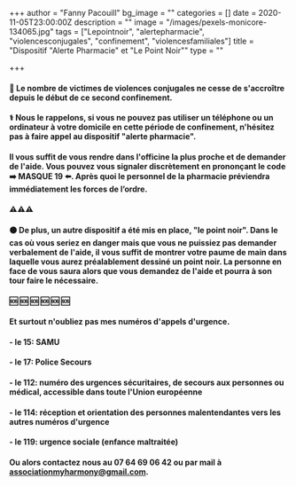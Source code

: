 +++
author = "Fanny Pacouill"
bg_image = ""
categories = []
date = 2020-11-05T23:00:00Z
description = ""
image = "/images/pexels-monicore-134065.jpg"
tags = ["Lepointnoir", "alertepharmacie", "violencesconjugales", "confinement", "violencesfamiliales"]
title = "Dispositif \"Alerte Pharmacie\" et \"Le Point Noir\""
type = ""

+++
#### 🚫 Le nombre de victimes de violences conjugales ne cesse de s'accroître depuis le début de ce second confinement.

#### ⚕ Nous le rappelons, si vous ne pouvez pas utiliser un téléphone ou un ordinateur à votre domicile en cette période de confinement, n'hésitez pas à faire appel au dispositif "**alerte pharmacie**".

#### Il vous suffit de vous rendre dans l'officine la plus proche et de demander de l'aide. Vous pouvez vous signaler discrètement en prononçant le code ➡️ MASQUE 19 ⬅️. Après quoi le personnel de la pharmacie préviendra immédiatement les forces de l’ordre.

#### ⚠️⚠️⚠️

#### ⚫ De plus, un autre dispositif a été mis en place, "le point noir". Dans le cas où vous seriez en danger mais que vous ne puissiez pas demander verbalement de l'aide, il vous suffit de montrer votre paume de main dans laquelle vous aurez préalablement dessiné un point noir. La personne en face de vous saura alors que vous demandez de l'aide et pourra à son tour faire le nécessaire.

#### 🆘️ 🆘 ️🆘️ 🆘 ️🆘️ 🆘️

#### Et surtout n'oubliez pas mes numéros d'appels d'urgence.

#### - le 15: SAMU

#### - le 17: Police Secours

#### - le 112: numéro des urgences sécuritaires, de secours aux personnes ou médical, accessible dans toute l'Union européenne

#### - le 114: réception et orientation des personnes malentendantes vers les autres numéros d'urgence

#### - le 119: urgence sociale (enfance maltraitée)

#### Ou alors contactez nous au 07 64 69 06 42 ou par mail à associationmyharmony@gmail.com.